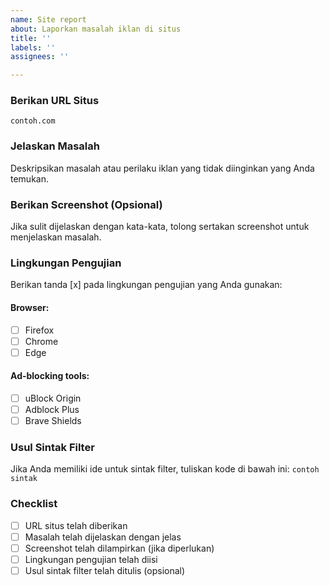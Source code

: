 ```yaml
---
name: Site report
about: Laporkan masalah iklan di situs
title: ''
labels: ''
assignees: ''

---
```


### **Berikan URL Situs**
`contoh.com`

### **Jelaskan Masalah**
Deskripsikan masalah atau perilaku iklan yang tidak diinginkan yang Anda temukan.

### **Berikan Screenshot (Opsional)**
Jika sulit dijelaskan dengan kata-kata, tolong sertakan screenshot untuk menjelaskan masalah.

### **Lingkungan Pengujian**
Berikan tanda [x] pada lingkungan pengujian yang Anda gunakan:

#### Browser:
- [ ] Firefox
- [ ] Chrome
- [ ] Edge

#### Ad-blocking tools:
- [ ] uBlock Origin
- [ ] Adblock Plus
- [ ] Brave Shields

### **Usul Sintak Filter**
Jika Anda memiliki ide untuk sintak filter, tuliskan kode di bawah ini:
`contoh sintak`

### **Checklist**
- [ ] URL situs telah diberikan
- [ ] Masalah telah dijelaskan dengan jelas
- [ ] Screenshot telah dilampirkan (jika diperlukan)
- [ ] Lingkungan pengujian telah diisi
- [ ] Usul sintak filter telah ditulis (opsional)
